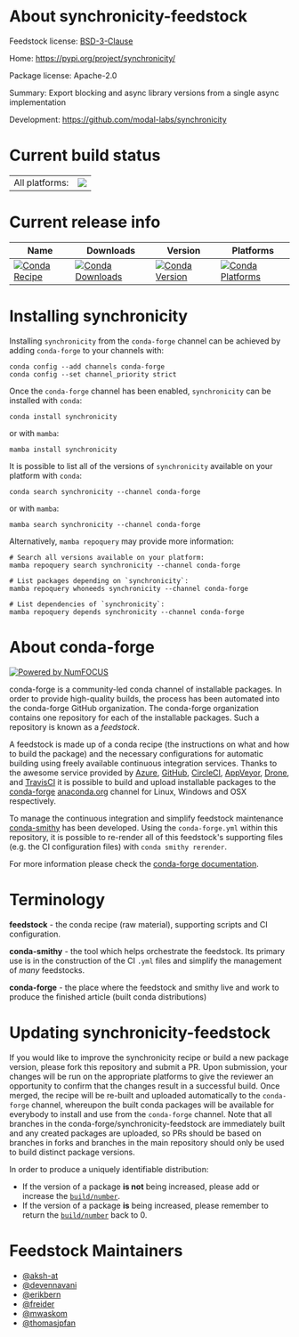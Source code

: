 About synchronicity-feedstock
=============================

Feedstock license: [BSD-3-Clause](https://github.com/conda-forge/synchronicity-feedstock/blob/main/LICENSE.txt)

Home: https://pypi.org/project/synchronicity/

Package license: Apache-2.0

Summary: Export blocking and async library versions from a single async implementation

Development: https://github.com/modal-labs/synchronicity

Current build status
====================


<table><tr><td>All platforms:</td>
    <td>
      <a href="https://dev.azure.com/conda-forge/feedstock-builds/_build/latest?definitionId=24818&branchName=main">
        <img src="https://dev.azure.com/conda-forge/feedstock-builds/_apis/build/status/synchronicity-feedstock?branchName=main">
      </a>
    </td>
  </tr>
</table>

Current release info
====================

| Name | Downloads | Version | Platforms |
| --- | --- | --- | --- |
| [![Conda Recipe](https://img.shields.io/badge/recipe-synchronicity-green.svg)](https://anaconda.org/conda-forge/synchronicity) | [![Conda Downloads](https://img.shields.io/conda/dn/conda-forge/synchronicity.svg)](https://anaconda.org/conda-forge/synchronicity) | [![Conda Version](https://img.shields.io/conda/vn/conda-forge/synchronicity.svg)](https://anaconda.org/conda-forge/synchronicity) | [![Conda Platforms](https://img.shields.io/conda/pn/conda-forge/synchronicity.svg)](https://anaconda.org/conda-forge/synchronicity) |

Installing synchronicity
========================

Installing `synchronicity` from the `conda-forge` channel can be achieved by adding `conda-forge` to your channels with:

```
conda config --add channels conda-forge
conda config --set channel_priority strict
```

Once the `conda-forge` channel has been enabled, `synchronicity` can be installed with `conda`:

```
conda install synchronicity
```

or with `mamba`:

```
mamba install synchronicity
```

It is possible to list all of the versions of `synchronicity` available on your platform with `conda`:

```
conda search synchronicity --channel conda-forge
```

or with `mamba`:

```
mamba search synchronicity --channel conda-forge
```

Alternatively, `mamba repoquery` may provide more information:

```
# Search all versions available on your platform:
mamba repoquery search synchronicity --channel conda-forge

# List packages depending on `synchronicity`:
mamba repoquery whoneeds synchronicity --channel conda-forge

# List dependencies of `synchronicity`:
mamba repoquery depends synchronicity --channel conda-forge
```


About conda-forge
=================

[![Powered by
NumFOCUS](https://img.shields.io/badge/powered%20by-NumFOCUS-orange.svg?style=flat&colorA=E1523D&colorB=007D8A)](https://numfocus.org)

conda-forge is a community-led conda channel of installable packages.
In order to provide high-quality builds, the process has been automated into the
conda-forge GitHub organization. The conda-forge organization contains one repository
for each of the installable packages. Such a repository is known as a *feedstock*.

A feedstock is made up of a conda recipe (the instructions on what and how to build
the package) and the necessary configurations for automatic building using freely
available continuous integration services. Thanks to the awesome service provided by
[Azure](https://azure.microsoft.com/en-us/services/devops/), [GitHub](https://github.com/),
[CircleCI](https://circleci.com/), [AppVeyor](https://www.appveyor.com/),
[Drone](https://cloud.drone.io/welcome), and [TravisCI](https://travis-ci.com/)
it is possible to build and upload installable packages to the
[conda-forge](https://anaconda.org/conda-forge) [anaconda.org](https://anaconda.org/)
channel for Linux, Windows and OSX respectively.

To manage the continuous integration and simplify feedstock maintenance
[conda-smithy](https://github.com/conda-forge/conda-smithy) has been developed.
Using the ``conda-forge.yml`` within this repository, it is possible to re-render all of
this feedstock's supporting files (e.g. the CI configuration files) with ``conda smithy rerender``.

For more information please check the [conda-forge documentation](https://conda-forge.org/docs/).

Terminology
===========

**feedstock** - the conda recipe (raw material), supporting scripts and CI configuration.

**conda-smithy** - the tool which helps orchestrate the feedstock.
                   Its primary use is in the construction of the CI ``.yml`` files
                   and simplify the management of *many* feedstocks.

**conda-forge** - the place where the feedstock and smithy live and work to
                  produce the finished article (built conda distributions)


Updating synchronicity-feedstock
================================

If you would like to improve the synchronicity recipe or build a new
package version, please fork this repository and submit a PR. Upon submission,
your changes will be run on the appropriate platforms to give the reviewer an
opportunity to confirm that the changes result in a successful build. Once
merged, the recipe will be re-built and uploaded automatically to the
`conda-forge` channel, whereupon the built conda packages will be available for
everybody to install and use from the `conda-forge` channel.
Note that all branches in the conda-forge/synchronicity-feedstock are
immediately built and any created packages are uploaded, so PRs should be based
on branches in forks and branches in the main repository should only be used to
build distinct package versions.

In order to produce a uniquely identifiable distribution:
 * If the version of a package **is not** being increased, please add or increase
   the [``build/number``](https://docs.conda.io/projects/conda-build/en/latest/resources/define-metadata.html#build-number-and-string).
 * If the version of a package **is** being increased, please remember to return
   the [``build/number``](https://docs.conda.io/projects/conda-build/en/latest/resources/define-metadata.html#build-number-and-string)
   back to 0.

Feedstock Maintainers
=====================

* [@aksh-at](https://github.com/aksh-at/)
* [@devennavani](https://github.com/devennavani/)
* [@erikbern](https://github.com/erikbern/)
* [@freider](https://github.com/freider/)
* [@mwaskom](https://github.com/mwaskom/)
* [@thomasjpfan](https://github.com/thomasjpfan/)


